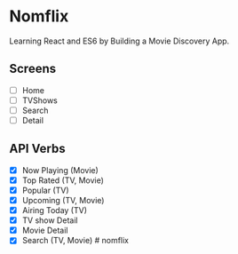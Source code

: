 # Nomflix

Learning React and ES6 by Building a Movie Discovery App.

## Screens

- [ ] Home
- [ ] TVShows
- [ ] Search
- [ ] Detail

## API Verbs

- [x] Now Playing (Movie)
- [x] Top Rated (TV, Movie)
- [x] Popular (TV)
- [x] Upcoming (TV, Movie)
- [x] Airing Today (TV)
- [x] TV show Detail
- [x] Movie Detail
- [x] Search (TV, Movie)
#   n o m f l i x  
 